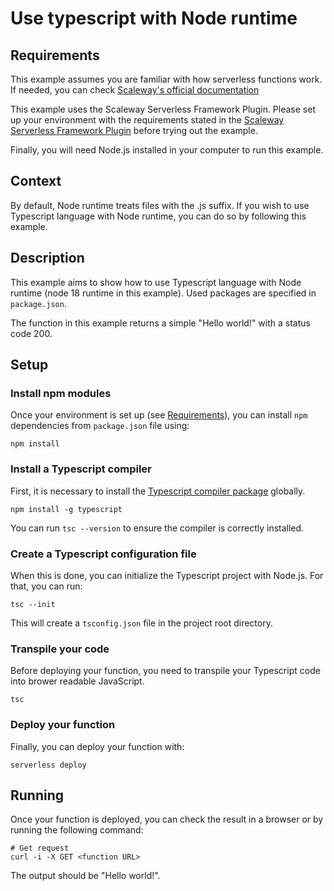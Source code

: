 # Use typescript with Node runtime

## Requirements

This example assumes you are familiar with how serverless functions work. If needed, you can check [Scaleway's official documentation](https://www.scaleway.com/en/docs/serverless/functions/quickstart/)

This example uses the Scaleway Serverless Framework Plugin. Please set up your environment with the requirements stated in the [Scaleway Serverless Framework Plugin](https://github.com/scaleway/serverless-scaleway-functions) before trying out the example.

Finally, you will need Node.js installed in your computer to run this example.

## Context

By default, Node runtime treats files with the .js suffix. If you wish to use Typescript language with Node runtime, you can do so by following this example.

## Description

This example aims to show how to use Typescript language with Node runtime (node 18 runtime in this example). Used packages are specified in `package.json`.

The function in this example returns a simple "Hello world!" with a status code 200.

## Setup

### Install npm modules

Once your environment is set up (see [Requirements](#requirements)), you can install `npm` dependencies from `package.json` file using:

```shell
npm install
```

### Install a Typescript compiler

First, it is necessary to install the [Typescript compiler package](https://www.npmjs.com/package/typescript) globally.

```shell
npm install -g typescript
```

You can run `tsc --version` to ensure the compiler is correctly installed.

### Create a Typescript configuration file

When this is done, you can initialize the Typescript project with Node.js. For that, you can run:

```shell
tsc --init
```

This will create a `tsconfig.json` file in the project root directory.

### Transpile your code

Before deploying your function, you need to transpile your Typescript code into brower readable JavaScript.

```shell
tsc
```

### Deploy your function

Finally, you can deploy your function with:

```shell
serverless deploy
```

## Running

Once your function is deployed, you can check the result in a browser or by running the following command:

```console
# Get request
curl -i -X GET <function URL>
```

The output should be "Hello world!".
